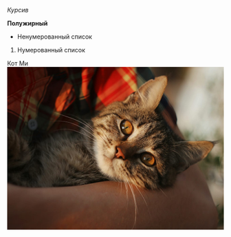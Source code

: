*Курсив*

**Полужирный**

* Ненумерованный список

1. Нумерованный список
 
Кот Ми
![](IMG-20200402-WA0000.jpg)